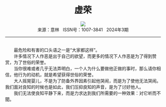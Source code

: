 # <center>虚荣</center>

<div align=center><img src="http://fslib.vip.qikan.cn/img.ashx?key=%d7%f7%d5%df%a3%ba%5b%b6%ed%5d%c1%d0%b7%f2%a1%a4%cd%d0%b6%fb%cb%b9%cc%a9"></div>

<center>来源：意林   ISSN号：1007-3841   2024年3期</center>

* * *

<br>　　最危险和有害的口头语之一是“大家都这样”。  
　　许多情况下人作恶是出于自己的欲望，而更多的情况下人作恶是为了得到赞赏，为了世俗的荣誉。  
　　当你很难或者几乎无法弄明白，一个人为什么要做他正做的事时，那么请你相信，他行为的动机，就是希望获得世俗的荣誉。  
　　大人摇晃婴儿，不是为了防备外界因素引起他哭闹，而是为了使他无法哭闹。我们面对良知的时候也是如此，我们压抑良知的声音，是为了讨好他人。  
　　我们无法使良知平静下来，而是力求达到我们所需要的一种效果：对它听而不聞。

